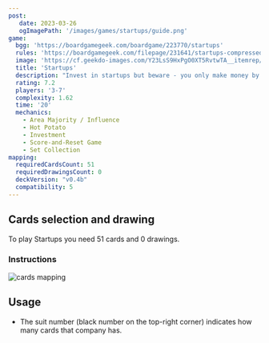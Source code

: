 ```yaml
---
post: 
   date: 2023-03-26
   ogImagePath: '/images/games/startups/guide.png'
game:
  bgg: 'https://boardgamegeek.com/boardgame/223770/startups'
  rules: 'https://boardgamegeek.com/filepage/231641/startups-compressed-rules'
  image: 'https://cf.geekdo-images.com/Y23LsS9HxPgO0XT5RvtwTA__itemrep/img/fFui2yl_IernQoLMvxT071hCvOI=/fit-in/246x300/filters:strip_icc()/pic3678411.png'
  title: 'Startups'
  description: "Invest in startups but beware - you only make money by controlling popular companies!"
  rating: 7.2
  players: '3-7'
  complexity: 1.62
  time: '20'
  mechanics:
    - Area Majority / Influence
    - Hot Potato
    - Investment
    - Score-and-Reset Game
    - Set Collection 
mapping:
  requiredCardsCount: 51
  requiredDrawingsCount: 0
  deckVersion: "v0.4b"
  compatibility: 5
---
```


## Cards selection and drawing

To play Startups you need 51 cards and 0 drawings.

### Instructions

![cards mapping](/images/games/startups/guide.png)

## Usage

- The suit number (black number on the top-right corner) indicates how many cards that company has.
